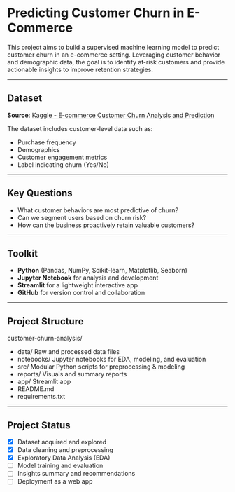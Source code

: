 # Predicting Customer Churn in E-Commerce

This project aims to build a supervised machine learning model to predict customer churn in an e-commerce setting. Leveraging customer behavior and demographic data, the goal is to identify at-risk customers and provide actionable insights to improve retention strategies.

---

## Dataset

**Source**: [Kaggle - E-commerce Customer Churn Analysis and Prediction](https://www.kaggle.com/datasets/ankitverma2010/ecommerce-customer-churn-analysis-and-prediction)

The dataset includes customer-level data such as:
- Purchase frequency
- Demographics
- Customer engagement metrics
- Label indicating churn (Yes/No)

---

## Key Questions

- What customer behaviors are most predictive of churn?
- Can we segment users based on churn risk?
- How can the business proactively retain valuable customers?

---

## Toolkit

- **Python** (Pandas, NumPy, Scikit-learn, Matplotlib, Seaborn)
- **Jupyter Notebook** for analysis and development
- **Streamlit** for a lightweight interactive app
- **GitHub** for version control and collaboration

---

## Project Structure

customer-churn-analysis/
- data/ Raw and processed data files
- notebooks/ Jupyter notebooks for EDA, modeling, and evaluation
- src/ Modular Python scripts for preprocessing & modeling
- reports/ Visuals and summary reports
- app/ Streamlit app
- README.md
- requirements.txt

---

## Project Status

- [x] Dataset acquired and explored
- [x] Data cleaning and preprocessing
- [x] Exploratory Data Analysis (EDA)
- [ ] Model training and evaluation
- [ ] Insights summary and recommendations
- [ ] Deployment as a web app